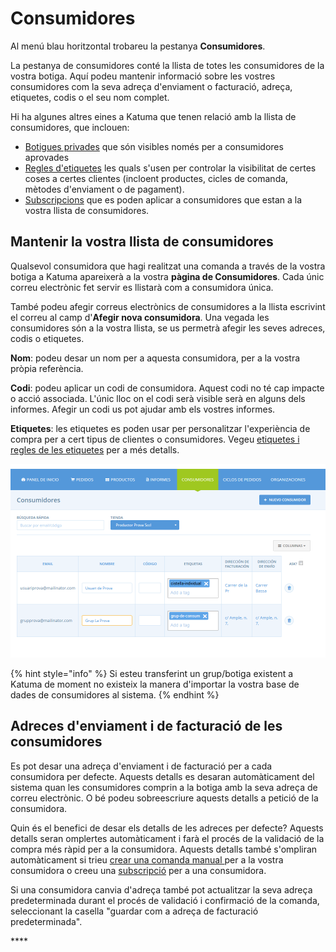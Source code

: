 # Consumidores

Al menú blau horitzontal trobareu la pestanya **Consumidores**.

La pestanya de consumidores conté la llista de totes les consumidores de la vostra botiga. Aquí podeu mantenir informació sobre les vostres consumidores com la seva adreça d'enviament o facturació, adreça, etiquetes, codis o el seu nom complet.

Hi ha algunes altres eines a Katuma que tenen relació amb la llista de consumidores, que inclouen:

* [Botigues privades](https://guia.katuma.org/funcionalitats-avancades/configuracio-de-la-botiga/botiga-privada) que són visibles només per a consumidores aprovades
* [Regles d'etiquetes](https://guia.katuma.org/funcionalitats-avancades/configuracio-de-la-botiga/etiquetes-i-regles-de-les-etiquetes) les quals s'usen per controlar la visibilitat de certes coses a certes clientes (incloent productes, cicles de comanda, mètodes d'enviament o de pagament).
* [Subscripcions](https://guia.katuma.org/funcionalitats-avancades/subscripcions) que es poden aplicar a consumidores que estan a la vostra llista de consumidores.

## Mantenir la vostra llista de consumidores

Qualsevol consumidora que hagi realitzat una comanda a través de la vostra botiga a Katuma apareixerà a la vostra **pàgina de Consumidores**. Cada únic correu electrònic fet servir es llistarà com a consumidora única.

També podeu afegir correus electrònics de consumidores a la llista escrivint el correu al camp d'**Afegir nova consumidora**. Una vegada les consumidores són a la vostra llista, se us permetrà afegir les seves adreces, codis o etiquetes.

**Nom**: podeu desar un nom per a aquesta consumidora, per a la vostra pròpia referència.

**Codi**: podeu aplicar un codi de consumidora. Aquest codi no té cap impacte o acció associada. L'únic lloc on el codi serà visible serà en alguns dels informes. Afegir un codi us pot ajudar amb els vostres informes.

**Etiquetes**: les etiquetes es poden usar per personalitzar l'experiència de compra per a cert tipus de clientes o consumidores. Vegeu [etiquetes i regles de les etiquetes](https://guia.katuma.org/funcionalitats-avancades/configuracio-de-la-botiga/etiquetes-i-regles-de-les-etiquetes) per a més detalls.

![](../../.gitbook/assets/datos_listaconsumidores.png)

{% hint style="info" %}
Si esteu transferint un grup/botiga existent a Katuma de moment no existeix la manera d'importar la vostra base de dades de consumidores al sistema.
{% endhint %}

## Adreces d'enviament i de facturació de les consumidores

Es pot desar una adreça d'enviament i de facturació per a cada consumidora per defecte. Aquests detalls es desaran automàticament del sistema quan les consumidores comprin a la botiga amb la seva adreça de correu electrònic. O bé podeu sobreescriure aquests detalls a petició de la consumidora.

Quin és el benefici de desar els detalls de les adreces per defecte? Aquests detalls seran omplertes automàticament i farà el procés de la validació de la compra més ràpid per a la consumidora. Aquests detalls també s'ompliran automàticament si trieu [crear una comanda manual ](https://guia.katuma.org/primary/funcionalitats-avancades/comandes/crear-comandes-manualment)per a la vostra consumidora o creeu una [subscripció](https://guia.katuma.org/funcionalitats-avancades/subscripcions) per a una consumidora.

Si una consumidora canvia d'adreça també pot actualitzar la seva adreça predeterminada durant el procés de validació i confirmació de la comanda, seleccionant la casella "guardar com a adreça de facturació predeterminada".

\*\*\*\*
